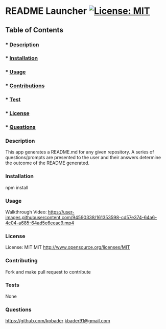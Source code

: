 
# README Launcher [![License: MIT](https://img.shields.io/badge/License-MIT-yellow.svg)](https://opensource.org/licenses/MIT)

## Table of Contents
### * [Description](#description)
### * [Installation](#installation)
### * [Usage](#usage)
### * [Contributions](#contributing)
### * [Test](#tests)
### * [License](#license)
### * [Questions](#questions)


### Description
This app generates a README.md for any given repository. A series of questions/prompts are presented to the user and their answers determine the outcome of the README generated. 

### Installation 
npm install 

### Usage 
Walkthrough Video: 
https://user-images.githubusercontent.com/94590338/161353598-cd57e374-64a6-4c04-a685-64ad5e6eeac9.mp4

### License 
License: MIT
MIT
http://www.opensource.org/licenses/MIT

### Contributing
Fork and make pull request to contribute 

### Tests
None

### Questions        
https://github.com/kpbader
kbader91@gmail.com


